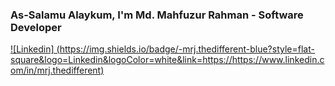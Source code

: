 ### As-Salamu Alaykum, I'm Md. Mahfuzur Rahman - Software Developer

[![Linkedin]
(https://img.shields.io/badge/-mrj.thedifferent-blue?style=flat-square&logo=Linkedin&logoColor=white&link=https://https://www.linkedin.com/in/mrj.thedifferent)](https://www.linkedin.com/in/mrj.thedifferent/)

<!--
**mrjthedifferent/mrjthedifferent** is a ✨ _special_ ✨ repository because its `README.md` (this file) appears on your GitHub profile.

Here are some ideas to get you started:

- 🔭 I’m currently working on ...
- 🌱 I’m currently learning ...
- 👯 I’m looking to collaborate on ...
- 🤔 I’m looking for help with ...
- 💬 Ask me about ...
- 📫 How to reach me: ...
- 😄 Pronouns: ...
- ⚡ Fun fact: ...
-->
